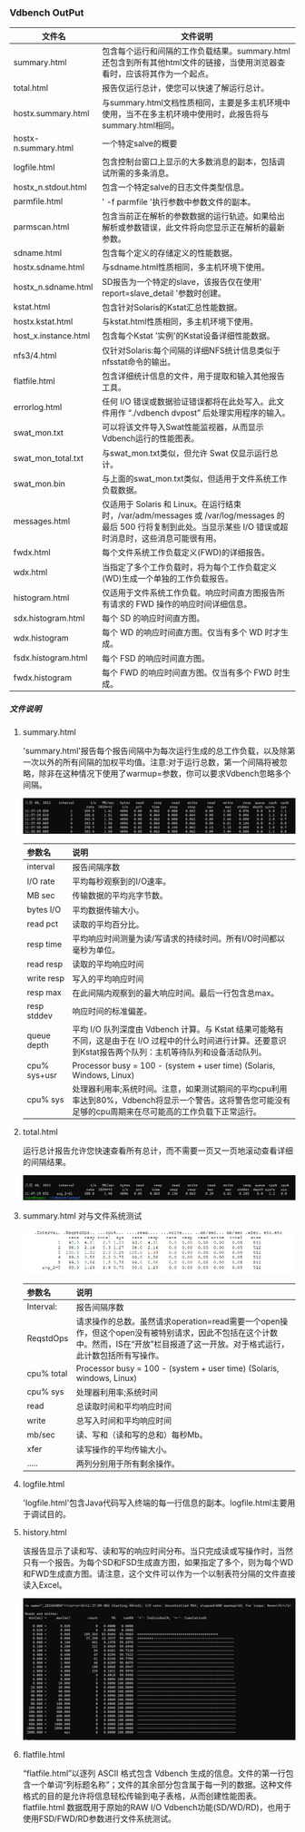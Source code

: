 ### Vdbench OutPut

| 文件名               | 文件说明                                                     |
| -------------------- | ------------------------------------------------------------ |
| summary.html         | 包含每个运行和间隔的工作负载结果。summary.html 还包含到所有其他html文件的链接，当使用浏览器查看时，应该将其作为一个起点。 |
| total.html           | 报告仅运行总计，使您可以快速了解运行总计。                                          |
| hostx.summary.html   | 与summary.html文档性质相同，主要是多主机环境中使用，当不在多主机环境中使用时，此报告将与summary.html相同。 |
| hostx-n.summary.html | 一个特定salve的概要                                          |
| logfile.html         | 包含控制台窗口上显示的大多数消息的副本，包括调试所需的多条消息。 |
| hostx_n.stdout.html  | 包含一个特定salve的日志文件类型信息。                        |
| parmfile.html        | ' -f parmfile '执行参数中参数文件的副本。                    |
| parmscan.html        | 包含当前正在解析的参数数据的运行轨迹。如果给出解析或参数错误，此文件将向您显示正在解析的最新参数。 |
| sdname.html          | 包含每个定义的存储定义的性能数据。                           |
| hostx.sdname.html    | 与sdname.html性质相同，多主机环境下使用。                    |
| hostx_n.sdname.html  | SD报告为一个特定的slave，该报告仅在使用' report=slave_detail '参数时创建。 |
| kstat.html           | 包含针对Solaris的Kstat汇总性能数据。                         |
| hostx.kstat.html     | 与kstat.html性质相同，多主机环境下使用。                     |
| host_x.instance.html | 包含每个Kstat '实例'的Kstat设备详细性能数据。                |
| nfs3/4.html          | 仅针对Solaris:每个间隔的详细NFS统计信息类似于nfsstat命令的输出。 |
| flatfile.html        | 包含详细统计信息的文件，用于提取和输入其他报告工具。         |
| errorlog.html        | 任何 I/O 错误或数据验证错误都将在此处写入。此文件用作 “./vdbench dvpost” 后处理实用程序的输入。 |
| swat_mon.txt         | 可以将该文件导入Swat性能监视器，从而显示Vdbench运行的性能图表。 |
| swat_mon_total.txt   | 与swat_mon.txt类似，但允许 Swat 仅显示运行总计。             |
| swat_mon.bin         | 与上面的swat_mon.txt类似，但适用于文件系统工作负载数据。     |
| messages.html        | 仅适用于 Solaris 和 Linux。在运行结束时，/var/adm/messages 或 /var/log/messages 的最后 500 行将复制到此处。当显示某些 I/O 错误或超时消息时，这些消息可能很有用。 |
| fwdx.html            | 每个文件系统工作负载定义(FWD)的详细报告。                    |
| wdx.html             | 当指定了多个工作负载时，将为每个工作负载定义(WD)生成一个单独的工作负载报告。 |
| histogram.html       | 仅适用于文件系统工作负载。响应时间直方图报告所有请求的 FWD 操作的响应时间详细信息。 |
| sdx.histogram.html   | 每个 SD 的响应时间直方图。                                   |
| wdx.histogram        | 每个 WD 的响应时间直方图。仅当有多个 WD 时才生成。           |
| fsdx.histogram.html  | 每个 FSD 的响应时间直方图。                                  |
| fwdx.histogram       | 每个 FWD 的响应时间直方图。仅当有多个 FWD 时生成。           |



##### 文件说明

1. summary.html

   'summary.html'报告每个报告间隔中为每次运行生成的总工作负载，以及除第一次以外的所有间隔的加权平均值。注意:对于运行总数，第一个间隔将被忽略，除非在这种情况下使用了warmup=参数，你可以要求Vdbench忽略多个间隔。

   ![image-20220808114842204](./Screenshots/image-20220808114842204.png)

   | 参数名       | 说明                                                         |
   | ------------ | ------------------------------------------------------------ |
   | interval     | 报告间隔序数                                                 |
   | I/O rate     | 平均每秒观察到的I/O速率。                                    |
   | MB sec       | 传输数据的平均兆字节数。                                     |
   | bytes I/O    | 平均数据传输大小。                                           |
   | read pct     | 读取的平均百分比。                                           |
   | resp time    | 平均响应时间测量为读/写请求的持续时间。所有I/O时间都以毫秒为单位。 |
   | read resp    | 读取的平均响应时间                                           |
   | write resp   | 写入的平均响应时间                                           |
   | resp max     | 在此间隔内观察到的最大响应时间。最后一行包含总max。          |
   | resp stddev  | 响应时间的标准偏差。                                         |
   | queue depth  | 平均 I/O 队列深度由 Vdbench 计算。与 Kstat 结果可能略有不同，这是由于在 I/O 过程中的什么时间进行计算。还要意识到Kstat报告两个队列：主机等待队列和设备活动队列。 |
   | cpu% sys+usr | Processor busy = 100 - (system + user time) (Solaris, Windows, Linux) |
   | cpu% sys     | 处理器利用率;系统时间。注意，如果测试期间的平均cpu利用率达到80%，Vdbench将显示一个警告。这将警告您可能没有足够的cpu周期来在尽可能高的工作负载下正常运行。 |

   

2. total.html

   运行总计报告允许您快速查看所有总计，而不需要一页又一页地滚动查看详细的间隔结果。

   <img src="./Screenshots/image-20220808114918198.png" alt="image-20220808114918198" style="zoom:80%;" />

3. summary.html 对与文件系统测试

   <img src="./Screenshots/image-20220808115102083.png" alt="image-20220808115102083" style="zoom:200%;" />

   | 参数名     | 说明                                                         |
   | ---------- | ------------------------------------------------------------ |
   | Interval:  | 报告间隔序数                                                 |
   | ReqstdOps  | 请求操作的总数。虽然请求operation=read需要一个open操作，但这个open没有被特别请求，因此不包括在这个计数中。然而，IS在“开放”栏目报道了这一开放。对于格式运行，此计数包括所有写操作。 |
   | cpu% total | Processor busy = 100 - (system + user time) (Solaris, windows, Linux) |
   | cpu% sys   | 处理器利用率;系统时间                                        |
   | read       | 总读取时间和平均响应时间                                     |
   | write      | 总写入时间和平均响应时间                                     |
   | mb/sec     | 读、写和（读和写的总和）每秒Mb。                             |
   | xfer       | 读写操作的平均传输大小。                                     |
   | .....      | 两列分别用于所有剩余操作。                                   |

4. logfile.html

   'logfile.html'包含Java代码写入终端的每一行信息的副本。logfile.html主要用于调试目的。

5. history.html

   该报告显示了读和写、读和写的响应时间分布。当只完成读或写操作时，当然只有一个报告。为每个SD和FSD生成直方图，如果指定了多个，则为每个WD和FWD生成直方图。请注意，这个文件可以作为一个以制表符分隔的文件直接读入Excel。

   ![image-20220808120230428](./Screenshots/image-20220808120230428.png)

   

6. flatfile.html

   “flatfile.html”以逐列 ASCII 格式包含 Vdbench 生成的信息。文件的第一行包含一个单词“列标题名称”；文件的其余部分包含属于每一列的数据。这种文件格式的目的是允许将信息轻松传输到电子表格，从而创建性能图表。flatfile.html 数据既用于原始的RAW I/O Vdbench功能(SD/WD/RD)，也用于使用FSD/FWD/RD参数进行文件系统测试。
